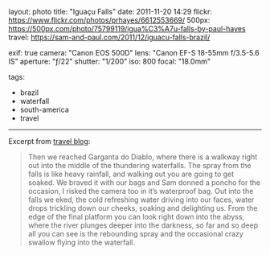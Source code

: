 layout: photo
title: "Iguaçu Falls"
date: 2011-11-20 14:29
flickr: https://www.flickr.com/photos/prhayes/6612553669/
500px: https://500px.com/photo/75799119/igua%C3%A7u-falls-by-paul-hayes
travel: https://sam-and-paul.com/2011/12/iguacu-falls-brazil/

exif: true
camera: "Canon EOS 500D"
lens: "Canon EF-S 18-55mm f/3.5-5.6 IS"
aperture: "ƒ/22"
shutter: "1/200"
iso: 800
focal: "18.0mm"

tags:
  - brazil
  - waterfall
  - south-america
  - travel
---

Excerpt from [travel blog](https://sam-and-paul.com/2011/12/iguacu-falls-brazil/):

> Then we reached Garganta do Diablo, where there is a walkway right out into the middle of the thundering waterfalls. The spray from the falls is like heavy rainfall, and walking out you are going to get soaked. We braved it with our bags and Sam donned a poncho for the occasion, I risked the camera too in it’s waterproof bag. Out into the falls we eked, the cold refreshing water driving into our faces, water drops trickling down our cheeks, soaking and delighting us. From the edge of the final platform you can look right down into the abyss, where the river plunges deeper into the darkness, so far and so deep all you can see is the rebounding spray and the occasional crazy swallow flying into the waterfall.

